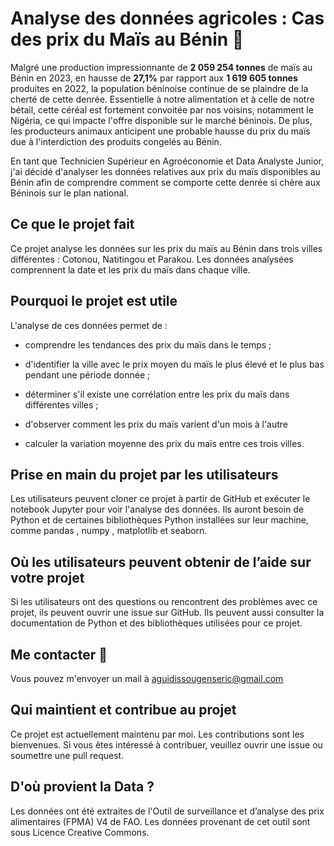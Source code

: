 # Analyse des données agricoles : Cas des prix du Maïs au Bénin 🌽

Malgré une production impressionnante de **2 059 254 tonnes** de maïs au Bénin en 2023, en hausse de **27,1%** par rapport aux **1 619 605 tonnes** produites en 2022, la population béninoise continue de se plaindre de la cherté de cette denrée. Essentielle à notre alimentation et à celle de notre bétail, cette céréal est fortement convoitée par nos voisins, notamment le Nigéria, ce qui impacte l'offre disponible sur le marché béninois. De plus, les producteurs animaux anticipent une probable hausse du prix du maïs due à l'interdiction des produits congelés au Bénin.

En tant que Technicien Supérieur en Agroéconomie et Data Analyste Junior, j'ai décidé d'analyser les données relatives aux prix du maïs disponibles au Bénin afin de comprendre comment se comporte cette denrée si chère aux Béninois sur le plan national.

## Ce que le projet fait
Ce projet analyse les données sur les prix du maïs au Bénin dans trois villes différentes : Cotonou, Natitingou et Parakou. Les données analysées comprennent la date et les prix du maïs dans chaque ville.

## Pourquoi le projet est utile
L'analyse de ces données permet de :  

- comprendre les tendances des prix du maïs dans le temps ;

- d'identifier la ville avec le prix moyen du maïs le plus élevé et le plus bas pendant une période donnée ;

- déterminer s'il existe une corrélation entre les prix du maïs dans différentes villes ;

- d'observer comment les prix du maïs varient d'un mois à l'autre

- calculer la variation moyenne des prix du maïs entre ces trois villes.

## Prise en main du projet par les utilisateurs
Les utilisateurs peuvent cloner ce projet à partir de GitHub et exécuter le notebook Jupyter pour voir l'analyse des données. Ils auront besoin de Python et de certaines bibliothèques Python installées sur leur machine, comme pandas , numpy , matplotlib et seaborn.

## Où les utilisateurs peuvent obtenir de l’aide sur votre projet
Si les utilisateurs ont des questions ou rencontrent des problèmes avec ce projet, ils peuvent ouvrir une issue sur GitHub. Ils peuvent aussi consulter la documentation de Python et des bibliothèques utilisées pour ce projet.

## Me contacter 📩

Vous pouvez m'envoyer un mail à aguidissougenseric@gmail.com

## Qui maintient et contribue au projet
Ce projet est actuellement maintenu par moi. Les contributions sont les bienvenues. Si vous êtes intéressé à contribuer, veuillez ouvrir une issue ou soumettre une pull request.

## D'où provient la Data ?
Les données ont été extraites de l'Outil de surveillance et d’analyse des prix alimentaires (FPMA) V4 de FAO. Les données provenant de cet outil sont sous Licence Creative Commons.

